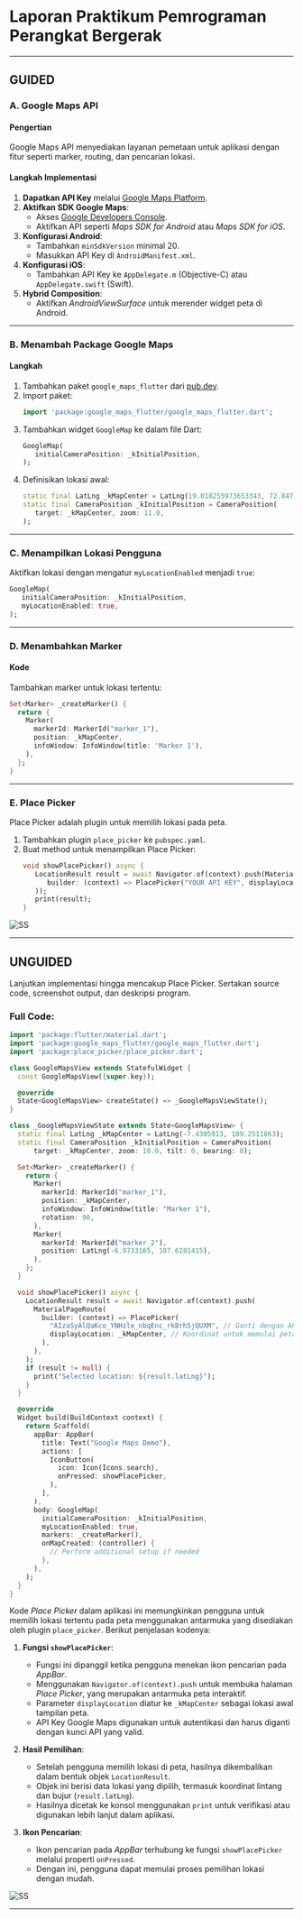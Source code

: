 # Laporan Praktikum Pemrograman Perangkat Bergerak

---

## GUIDED

### **A. Google Maps API**

#### **Pengertian**
Google Maps API menyediakan layanan pemetaan untuk aplikasi dengan fitur seperti marker, routing, dan pencarian lokasi.

#### **Langkah Implementasi**
1. **Dapatkan API Key** melalui [Google Maps Platform](https://cloud.google.com/maps-platform/).
2. **Aktifkan SDK Google Maps**:
   - Akses [Google Developers Console](https://console.cloud.google.com/).
   - Aktifkan API seperti *Maps SDK for Android* atau *Maps SDK for iOS*.
3. **Konfigurasi Android**:
   - Tambahkan `minSdkVersion` minimal 20.
   - Masukkan API Key di `AndroidManifest.xml`.
4. **Konfigurasi iOS**:
   - Tambahkan API Key ke `AppDelegate.m` (Objective-C) atau `AppDelegate.swift` (Swift).
5. **Hybrid Composition**:
   - Aktifkan *AndroidViewSurface* untuk merender widget peta di Android.

---

### **B. Menambah Package Google Maps**

#### **Langkah**
1. Tambahkan paket `google_maps_flutter` dari [pub.dev](https://pub.dev).
2. Import paket:  
   ```dart
   import 'package:google_maps_flutter/google_maps_flutter.dart';
   ```
3. Tambahkan widget `GoogleMap` ke dalam file Dart:
   ```dart
   GoogleMap(
      initialCameraPosition: _kInitialPosition,
   );
   ```
4. Definisikan lokasi awal:  
   ```dart
   static final LatLng _kMapCenter = LatLng(19.018255973653343, 72.84793849278007);
   static final CameraPosition _kInitialPosition = CameraPosition(
      target: _kMapCenter, zoom: 11.0,
   );
   ```

---

### **C. Menampilkan Lokasi Pengguna**
Aktifkan lokasi dengan mengatur `myLocationEnabled` menjadi `true`:
```dart
GoogleMap(
   initialCameraPosition: _kInitialPosition,
   myLocationEnabled: true,
);
```

---

### **D. Menambahkan Marker**
#### **Kode**
Tambahkan marker untuk lokasi tertentu:
```dart
Set<Marker> _createMarker() {
  return {
    Marker(
      markerId: MarkerId("marker_1"),
      position: _kMapCenter,
      infoWindow: InfoWindow(title: 'Marker 1'),
    ),
  };
}
```

---

### **E. Place Picker**
Place Picker adalah plugin untuk memilih lokasi pada peta.
1. Tambahkan plugin `place_picker` ke `pubspec.yaml`.
2. Buat method untuk menampilkan Place Picker:
   ```dart
   void showPlacePicker() async {
      LocationResult result = await Navigator.of(context).push(MaterialPageRoute(
         builder: (context) => PlacePicker("YOUR API KEY", displayLocation: customLocation),
      ));
      print(result);
   }
   ```

<div>
    <img src="ss.png" alt="SS">
</div>


---

## **UNGUIDED**
Lanjutkan implementasi hingga mencakup Place Picker. Sertakan source code, screenshot output, dan deskripsi program.

### Full Code:
```dart
import 'package:flutter/material.dart';
import 'package:google_maps_flutter/google_maps_flutter.dart';
import 'package:place_picker/place_picker.dart';

class GoogleMapsView extends StatefulWidget {
  const GoogleMapsView({super.key});

  @override
  State<GoogleMapsView> createState() => _GoogleMapsViewState();
}

class _GoogleMapsViewState extends State<GoogleMapsView> {
  static final LatLng _kMapCenter = LatLng(-7.4305913, 109.2511863);
  static final CameraPosition _kInitialPosition = CameraPosition(
      target: _kMapCenter, zoom: 10.0, tilt: 0, bearing: 0);

  Set<Marker> _createMarker() {
    return {
      Marker(
        markerId: MarkerId("marker_1"),
        position: _kMapCenter,
        infoWindow: InfoWindow(title: "Marker 1"),
        rotation: 90,
      ),
      Marker(
        markerId: MarkerId("marker_2"),
        position: LatLng(-6.9733165, 107.6281415),
      ),
    };
  }

  void showPlacePicker() async {
    LocationResult result = await Navigator.of(context).push(
      MaterialPageRoute(
        builder: (context) => PlacePicker(
          "AIzaSyAlQaKco_YNHzle_nbqEnc_rkBrh5jQUXM", // Ganti dengan API Key yang benar
          displayLocation: _kMapCenter, // Koordinat untuk memulai peta
        ),
      ),
    );
    if (result != null) {
      print("Selected location: ${result.latLng}");
    }
  }

  @override
  Widget build(BuildContext context) {
    return Scaffold(
      appBar: AppBar(
        title: Text("Google Maps Demo"),
        actions: [
          IconButton(
            icon: Icon(Icons.search),
            onPressed: showPlacePicker,
          ),
        ],
      ),
      body: GoogleMap(
        initialCameraPosition: _kInitialPosition,
        myLocationEnabled: true,
        markers: _createMarker(),
        onMapCreated: (controller) {
          // Perform additional setup if needed
        },
      ),
    );
  }
}
```

Kode *Place Picker* dalam aplikasi ini memungkinkan pengguna untuk memilih lokasi tertentu pada peta menggunakan antarmuka yang disediakan oleh plugin `place_picker`. Berikut penjelasan kodenya:

1. **Fungsi `showPlacePicker`**:
   - Fungsi ini dipanggil ketika pengguna menekan ikon pencarian pada *AppBar*. 
   - Menggunakan `Navigator.of(context).push` untuk membuka halaman *Place Picker*, yang merupakan antarmuka peta interaktif.
   - Parameter `displayLocation` diatur ke `_kMapCenter` sebagai lokasi awal tampilan peta.
   - API Key Google Maps digunakan untuk autentikasi dan harus diganti dengan kunci API yang valid.

2. **Hasil Pemilihan**:
   - Setelah pengguna memilih lokasi di peta, hasilnya dikembalikan dalam bentuk objek `LocationResult`.
   - Objek ini berisi data lokasi yang dipilih, termasuk koordinat lintang dan bujur (`result.latLng`).
   - Hasilnya dicetak ke konsol menggunakan `print` untuk verifikasi atau digunakan lebih lanjut dalam aplikasi.

3. **Ikon Pencarian**:
   - Ikon pencarian pada *AppBar* terhubung ke fungsi `showPlacePicker` melalui properti `onPressed`.
   - Dengan ini, pengguna dapat memulai proses pemilihan lokasi dengan mudah.

<div>
    <img src="ss_unguided.png" alt="SS">
</div>

---